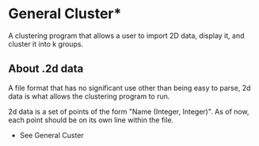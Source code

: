General Cluster*
===============

A clustering program that allows a user to import 2D data, display it, and cluster it into k groups.

About .2d data
--------------
A file format that has no significant use other than being easy to parse, 2d data is what allows the clustering program to run.

2d data is a set of points of the form "Name (Integer, Integer)". As of now, each point should be on its own line within the file.


* See General Custer